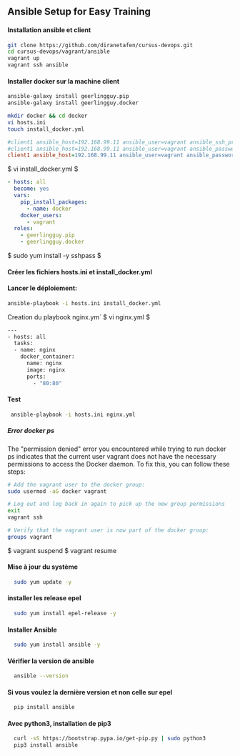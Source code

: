 ## Ansible Setup for Easy Training


#### Installation ansible et client
```bash
git clone https://github.com/diranetafen/cursus-devops.git 
cd cursus-devops/vagrant/ansible
vagrant up
vagrant ssh ansible
```

####  Installer docker sur la machine client
```bash
ansible-galaxy install geerlingguy.pip
ansible-galaxy install geerlingguy.docker
```

```bash
mkdir docker && cd docker
vi hosts.ini
touch install_docker.yml
```

```ini
#client1 ansible_host=192.168.99.11 ansible_user=vagrant ansible_ssh_private_key_file=/home/vagrant/.ssh/id_rsa
#client1 ansible_host=192.168.99.11 ansible_user=vagrant ansible_password=vagrant
client1 ansible_host=192.168.99.11 ansible_user=vagrant ansible_password=vagrant ansible_ssh_common_args='-o StrictHostKeyChecking=no' ansible_python_interpreter=/usr/bin/python3
```

$ vi install_docker.yml
$
```yaml
- hosts: all
  become: yes
  vars:
    pip_install_packages:
      - name: docker
    docker_users:
      - vagrant
  roles:
    - geerlingguy.pip
    - geerlingguy.docker
```

$ sudo yum install -y sshpass
$



#### Créer les fichiers hosts.ini et install_docker.yml
#### Lancer le déploiement: 
```bash
ansible-playbook -i hosts.ini install_docker.yml
```


Creation du playbook nginx.ym`
$ vi nginx.yml
$
```bash
---
- hosts: all
  tasks:
  - name: nginx
    docker_container:
      name: nginx
      image: nginx
      ports:
        - "80:80"
```


#### Test
```bash
 ansible-playbook -i hosts.ini nginx.yml
```

##### Error docker ps
The "permission denied" error you encountered while trying to run docker ps indicates that the current user vagrant does not have the necessary permissions to access the Docker daemon. To fix this, you can follow these steps:
```bash
# Add the vagrant user to the docker group:
sudo usermod -aG docker vagrant

# Log out and log back in again to pick up the new group permissions
exit
vagrant ssh

# Verify that the vagrant user is now part of the docker group:
groups vagrant
```




$ vagrant suspend
$ vagrant resume









#### Mise à jour du système
```bash
  sudo yum update -y
```  
#### installer les release epel
```bash
  sudo yum install epel-release -y
```  
#### Installer Ansible
```bash
  sudo yum install ansible -y 
```  
#### Vérifier la version de ansible
```bash
  ansible --version
```

#### Si vous voulez la dernière version et non celle sur epel
```bash
  pip install ansible
```

#### Avec python3, installation de pip3
```bash
  curl -sS https://bootstrap.pypa.io/get-pip.py | sudo python3
  pip3 install ansible
```